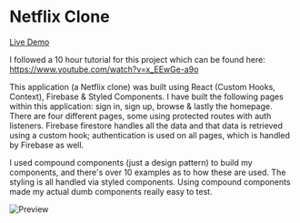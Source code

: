 # Netflix Clone
[Live Demo](http://netflix.fishermediasolutions.com)

I followed a 10 hour tutorial for this project which can be found here: https://www.youtube.com/watch?v=x_EEwGe-a9o

This application (a Netflix clone) was built using React (Custom Hooks, Context), Firebase & Styled Components. I have built the following pages within this application: sign in, sign up, browse & lastly the homepage. There are four different pages, some using protected routes with auth listeners. Firebase firestore handles all the data and that data is retrieved using a custom hook; authentication is used on all pages, which is handled by Firebase as well.

I used compound components (just a design pattern) to build my components, and there's over 10 examples as to how these are used. The styling is all handled via styled components. Using compound components made my actual dumb components really easy to test.

![Preview](https://github.com/smithms91/Netflix-Clone/blob/main/netflix-preview.png)
